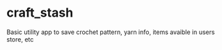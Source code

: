 # craft_stash

Basic utility app to save crochet pattern, yarn info, items avaible in users store, etc
